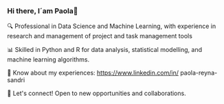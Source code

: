 ### Hi there, I´am Paola👋

🔍 Professional in Data Science and Machine Learning, with experience in research and management of project and task management tools

📊 Skilled in Python and R for data analysis, statistical modelling, and machine learning algorithms.

📄 Know about my experiences: https://www.linkedin.com/in/ paola-reyna-sandri

🔗 Let's connect! Open to new opportunities and collaborations.

<!--
**pbreyna/pbreyna** is a ✨ _special_ ✨ repository because its `README.md` (this file) appears on your GitHub profile.

Here are some ideas to get you started:

- 🔭 I’m currently working on ...
- 🌱 I’m currently learning ...
- 👯 I’m looking to collaborate on ...
- 🤔 I’m looking for help with ...
- 💬 Ask me about ...
- 📫 How to reach me: ...
- 😄 Pronouns: ...
- ⚡ Fun fact: ...
-->

